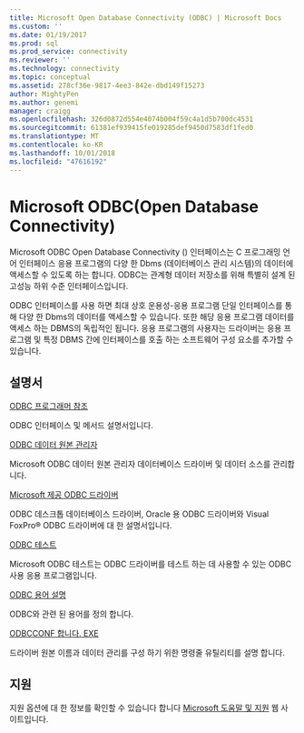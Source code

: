 ```yaml
---
title: Microsoft Open Database Connectivity (ODBC) | Microsoft Docs
ms.custom: ''
ms.date: 01/19/2017
ms.prod: sql
ms.prod_service: connectivity
ms.reviewer: ''
ms.technology: connectivity
ms.topic: conceptual
ms.assetid: 278cf36e-9817-4ee3-842e-dbd149f15273
author: MightyPen
ms.author: genemi
manager: craigg
ms.openlocfilehash: 326d0872d554e4074b004f59c4a1d5b700dc4531
ms.sourcegitcommit: 61381ef939415fe019285def9450d7583df1fed0
ms.translationtype: MT
ms.contentlocale: ko-KR
ms.lasthandoff: 10/01/2018
ms.locfileid: "47616192"
---
```

# <a name="microsoft-open-database-connectivity-odbc"></a>Microsoft ODBC(Open Database Connectivity)
Microsoft ODBC Open Database Connectivity () 인터페이스는 C 프로그래밍 언어 인터페이스 응용 프로그램의 다양 한 Dbms (데이터베이스 관리 시스템)의 데이터에 액세스할 수 있도록 하는 합니다. ODBC는 관계형 데이터 저장소를 위해 특별히 설계 된 고성능 하위 수준 인터페이스입니다.  
  
 ODBC 인터페이스를 사용 하면 최대 상호 운용성-응용 프로그램 단일 인터페이스를 통해 다양 한 Dbms의 데이터를 액세스할 수 있습니다. 또한 해당 응용 프로그램 데이터를 액세스 하는 DBMS의 독립적인 됩니다. 응용 프로그램의 사용자는 드라이버는 응용 프로그램 및 특정 DBMS 간에 인터페이스를 호출 하는 소프트웨어 구성 요소를 추가할 수 있습니다.  
  
## <a name="documentation"></a>설명서  
 [ODBC 프로그래머 참조](../odbc/reference/odbc-programmer-s-reference.md)  
  
 ODBC 인터페이스 및 메서드 설명서입니다.  
  
 [ODBC 데이터 원본 관리자](../odbc/admin/odbc-data-source-administrator.md)  
  
 Microsoft ODBC 데이터 원본 관리자 데이터베이스 드라이버 및 데이터 소스를 관리합니다.  
  
 [Microsoft 제공 ODBC 드라이버](../odbc/microsoft/microsoft-supplied-odbc-drivers.md)  
  
 ODBC 데스크톱 데이터베이스 드라이버, Oracle 용 ODBC 드라이버와 Visual FoxPro® ODBC 드라이버에 대 한 설명서입니다.  
  
 [ODBC 테스트](../odbc/odbc-test.md)  
  
 Microsoft ODBC 테스트는 ODBC 드라이버를 테스트 하는 데 사용할 수 있는 ODBC 사용 응용 프로그램입니다.  
  
 [ODBC 용어 설명](../odbc/odbc-glossary.md)  
  
 ODBC와 관련 된 용어를 정의 합니다.  
  
 [ODBCCONF 합니다. EXE](../odbc/odbcconf-exe.md)  
  
 드라이버 원본 이름과 데이터 관리를 구성 하기 위한 명령줄 유틸리티를 설명 합니다.  
  
## <a name="support"></a>지원  
 지원 옵션에 대 한 정보를 확인할 수 있습니다 합니다 [Microsoft 도움말 및 지원](http://go.microsoft.com/fwlink?linkid=5521) 웹 사이트입니다.
